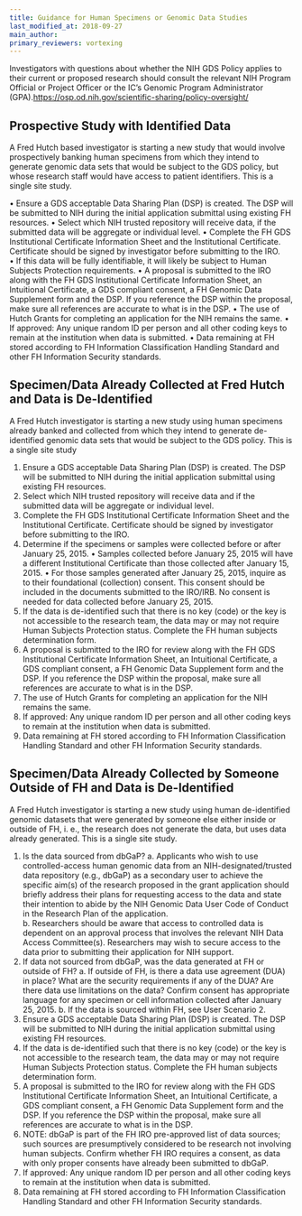 ```yaml
---
title: Guidance for Human Specimens or Genomic Data Studies
last_modified_at: 2018-09-27
main_author:
primary_reviewers: vortexing
---
```

Investigators with questions about whether the NIH GDS Policy applies to their current or proposed research should consult the relevant NIH Program Official or Project Officer or the IC’s Genomic Program Administrator (GPA).https://osp.od.nih.gov/scientific-sharing/policy-oversight/

## Prospective Study with Identified Data
A Fred Hutch based investigator is starting a new study that would involve prospectively banking human specimens from which they intend to generate genomic data sets that would be subject to the GDS policy, but whose research staff would have access to patient identifiers.  This is a single site study.

•	Ensure a GDS acceptable Data Sharing Plan (DSP) is created.  The DSP will be submitted to NIH during the initial application submittal using existing FH resources.
•	Select which NIH trusted repository will receive data, if the submitted data will be aggregate or individual level.
•	Complete the FH GDS Institutional Certificate Information Sheet and the Institutional Certificate. Certificate should be signed by investigator before submitting to the IRO.  
•	If this data will be fully identifiable, it will likely be subject to Human Subjects Protection requirements.
•	A proposal is submitted to the IRO along with the FH GDS Institutional Certificate Information Sheet, an Intuitional Certificate, a GDS compliant consent, a FH Genomic Data Supplement form and the DSP.  If you reference the DSP within the proposal, make sure all references are accurate to what is in the DSP. 
•	The use of Hutch Grants for completing an application for the NIH remains the same. 
•	If approved: Any unique random ID per person and all other coding keys to remain at the institution when data is submitted. 
•	Data remaining at FH stored according to FH Information Classification Handling Standard and other FH Information Security standards.


## Specimen/Data Already Collected at Fred Hutch and Data is De-Identified
A Fred Hutch investigator is starting a new study using human specimens already banked and collected from which they intend to generate de-identified genomic data sets that would be subject to the GDS policy. This is a single site study

1.	Ensure a GDS acceptable Data Sharing Plan (DSP) is created.  The DSP will be submitted to NIH during the initial application submittal using existing FH resources.
2.	Select which NIH trusted repository will receive data and if the submitted data will be aggregate or individual level.
3.	Complete the FH GDS Institutional Certificate Information Sheet and the Institutional Certificate. Certificate should be signed by investigator before submitting to the IRO. 
4.	Determine if the specimens or samples were collected before or after January 25, 2015. 
•	Samples collected before January 25, 2015 will have a different Institutional Certificate than those collected after January 15, 2015.
•	For those samples generated after January 25, 2015, inquire as to their foundational (collection) consent. This consent should be included in the documents submitted to the IRO/IRB.  No consent is needed for data collected before January 25, 2015.
5.	If the data is de-identified such that there is no key (code) or the key is not accessible to the research team, the data may or may not require Human Subjects Protection status.  Complete the FH human subjects determination form.
6.	A proposal is submitted to the IRO for review along with the FH GDS Institutional Certificate Information Sheet, an Intuitional Certificate, a GDS compliant consent, a FH Genomic Data Supplement form and the DSP.  If you reference the DSP within the proposal, make sure all references are accurate to what is in the DSP. 
7.	The use of Hutch Grants for completing an application for the NIH remains the same. 
8.	If approved: Any unique random ID per person and all other coding keys to remain at the institution when data is submitted.
9.	Data remaining at FH stored according to FH Information Classification Handling Standard and other FH Information Security standards.


## Specimen/Data Already Collected by Someone Outside of FH and Data is De-Identified
A Fred Hutch investigator is starting a new study using human de-identified genomic datasets that were generated by someone else either inside or outside of FH, i. e., the research does not generate the data, but uses data already generated. This is a single site study.

1.	Is the data sourced from dbGaP?
a.	Applicants who wish to use controlled-access human genomic data from an NIH-designated/trusted data repository (e.g., dbGaP) as a secondary user to achieve the specific aim(s) of the research proposed in the grant application should briefly address their plans for requesting access to the data and state their intention to abide by the NIH Genomic Data User Code of Conduct in the Research Plan of the application.  
b.	Researchers should be aware that access to controlled data is dependent on an approval process that involves the relevant NIH Data Access Committee(s). Researchers may wish to secure access to the data prior to submitting their application for NIH support. 
2.	If data not sourced from dbGaP, was the data generated at FH or outside of FH? 
a.	 If outside of FH, is there a data use agreement (DUA) in place? What are the security requirements if any of the DUA? Are there data use limitations on the data?    Confirm consent has appropriate language for any specimen or cell information collected after January 25, 2015. 
b.	If the data is sourced within FH, see User Scenario 2.
3.	Ensure a GDS acceptable Data Sharing Plan (DSP) is created.  The DSP will be submitted to NIH during the initial application submittal using existing FH resources.
4.	If the data is de-identified such that there is no key (code) or the key is not accessible to the research team, the data may or may not require Human Subjects Protection status.  Complete the FH human subjects determination form.
5.	A proposal is submitted to the IRO for review along with the FH GDS Institutional Certificate Information Sheet, an Intuitional Certificate, a GDS compliant consent, a FH Genomic Data Supplement form and the DSP.  If you reference the DSP within the proposal, make sure all references are accurate to what is in the DSP. 
6.	 NOTE:  dbGaP is part of the FH IRO pre-approved list of data sources; such sources are presumptively considered to be research not involving human subjects. Confirm whether FH IRO requires a consent, as data with only proper consents have already been submitted to dbGaP.
7.	If approved: Any unique random ID per person and all other coding keys to remain at the institution when data is submitted.
8.	Data remaining at FH stored according to FH Information Classification Handling Standard and other FH Information Security standards.



